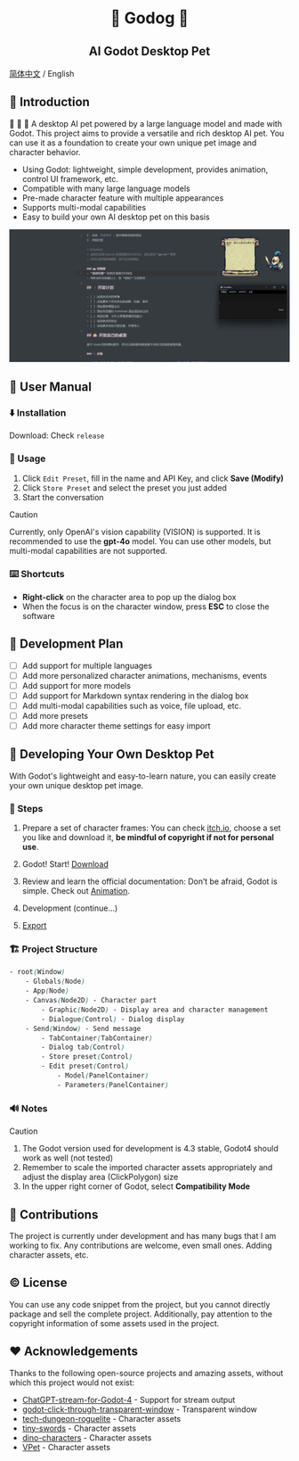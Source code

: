 <h1 align="center">🐶 Godog 🐶</h1>
<h2 align="center">AI Godot Desktop Pet</h2>

[简体中文](README.md) / English

## 👋 Introduction

🚀 🚀 🚀 A desktop AI pet powered by a large language model and made with Godot. This project aims to provide a versatile and rich desktop AI pet. You can use it as a foundation to create your own unique pet image and character behavior.

- Using Godot: lightweight, simple development, provides animation, control UI framework, etc.
- Compatible with many large language models
- Pre-made character feature with multiple appearances
- Supports multi-modal capabilities
- Easy to build your own AI desktop pet on this basis

![](/img/example.png)

## 📙 User Manual

### ⬇️ Installation

Download: Check `release`

### 🔑 Usage
1. Click `Edit Preset`, fill in the name and API Key, and click **Save (Modify)**
2. Click `Store Preset` and select the preset you just added
3. Start the conversation

> [!Caution]
> Currently, only OpenAI's vision capability (VISION) is supported. It is recommended to use the **gpt-4o** model.
> You can use other models, but multi-modal capabilities are not supported.

### ⌨️ Shortcuts
- **Right-click** on the character area to pop up the dialog box
- When the focus is on the character window, press **ESC** to close the software

## 🚦 Development Plan

- [ ] Add support for multiple languages
- [ ] Add more personalized character animations, mechanisms, events
- [ ] Add support for more models
- [ ] Add support for Markdown syntax rendering in the dialog box
- [ ] Add multi-modal capabilities such as voice, file upload, etc.
- [ ] Add more presets
- [ ] Add more character theme settings for easy import

## 🐶 Developing Your Own Desktop Pet

With Godot's lightweight and easy-to-learn nature, you can easily create your own unique desktop pet image.

### 🐾 Steps

1. Prepare a set of character frames: You can check [itch.io](https://itch.io/game-assets), choose a set you like and download it, **be mindful of copyright if not for personal use**.
2. Godot! Start! [Download](https://godotengine.org/download/windows/)
3. Review and learn the official documentation: Don’t be afraid, Godot is simple. Check out [Animation](https://docs.godotengine.org/en/4.2/tutorials/animation/index.html).
4. Development (continue...)

5. [Export](https://docs.godotengine.org/en/4.x/tutorials/export/index.html)

### 🏗️ Project Structure

```css
- root(Window)
	- Globals(Node)
	- App(Node)
	- Canvas(Node2D) - Character part
		- Graphic(Node2D) - Display area and character management
		- Dialogue(Control) - Dialog display
	- Send(Window) - Send message
		- TabContainer(TabContainer)
		- Dialog tab(Control)
		- Store preset(Control)
		- Edit preset(Control)
			- Model(PanelContainer)
			- Parameters(PanelContainer)
```

### 🔊 Notes

> [!Caution]
> 1. The Godot version used for development is 4.3 stable, Godot4 should work as well (not tested)
> 2. Remember to scale the imported character assets appropriately and adjust the display area (ClickPolygon) size
> 3. In the upper right corner of Godot, select **Compatibility Mode**

## 🤝 Contributions

The project is currently under development and has many bugs that I am working to fix.
Any contributions are welcome, even small ones.
Adding character assets, etc.

## ©️ License

You can use any code snippet from the project, but you cannot directly package and sell the complete project.
Additionally, pay attention to the copyright information of some assets used in the project.

## ❤️ Acknowledgements

Thanks to the following open-source projects and amazing assets, without which this project would not exist:

- [ChatGPT-stream-for-Godot-4](https://github.com/oceanbuilders/ChatGPT-stream-for-Godot-4) - Support for stream output
- [godot-click-through-transparent-window](https://github.com/atadenizoktay/godot-click-through-transparent-window) - Transparent window
- [tech-dungeon-roguelite](https://trevor-pupkin.itch.io/tech-dungeon-roguelite) - Character assets
- [tiny-swords](https://pixelfrog-assets.itch.io/tiny-swords) - Character assets
- [dino-characters](https://arks.itch.io/dino-characters) - Character assets
- [VPet](https://github.com/LorisYounger/VPet) - Character assets
